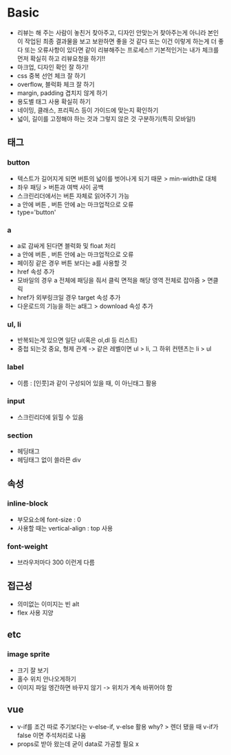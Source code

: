 # Basic

- 리뷰는 해 주는 사람이 놓친거 찾아주고, 디자인 안맞는거 찾아주는게 아니라 본인이 작업된 최종 결과물을 보고 보완하면 좋을 것 같다 또는 이건 이렇게 하는게 더 좋다 또는 오류사항이 있다면 같이 리뷰해주는 프로세스!! 기본적인거는 내가 체크를 먼저 확실히 하고 리뷰요청을 하기!!
- 마크업, 디자인 확인 잘 하기!
- css 중복 선언 체크 잘 하기
- overflow, 블럭화 체크 잘 하기
- margin, padding 겹치지 않게 하기
- 용도별 태그 사용 확실히 하기
- 네이밍, 클래스, 프리픽스 등이 가이드에 맞는지 확인하기
- 넓이, 길이를 고정해야 하는 것과 그렇지 않은 것 구분하기(특히 모바일!)

## 태그

### button

- 텍스트가 길어지게 되면 버튼의 넓이를 벗어나게 되기 때문 > min-width로 대체
- 좌우 패딩 > 버튼과 여백 사이 공백
- 스크린리더에서는 버튼 자체로 읽어주기 가능
- a 안에 버튼 , 버튼 안에 a는 마크업적으로 오류
- type='button'

### a

- a로 감싸게 된다면 블럭화 및 float 처리
- a 안에 버튼 , 버튼 안에 a는 마크업적으로 오류
- 페이징 같은 경우 버튼 보다는 a를 사용할 것
- href 속성 추가
- 모바일의 경우 a 전체에 패딩을 줘서 클릭 면적을 해당 영역 전체로 잡아줌 > 면클릭
- href가 외부링크일 경우 target 속성 추가
- 다운로드의 기능을 하는 a태그 > download 속성 추가

### ul, li

- 반복되는게 있으면 일단 ul(혹은 ol,dl 등 리스트)
- 중첩 되는것 중요, 형제 관계 -> 같은 레벨이면 ul > li, 그 하위 컨텐츠는 li > ul

### label

- 이름 : [인풋]과 같이 구성되어 있을 때, <span>이 아닌<label>태그 활용

### input

- 스크린리더에 읽힐 수 있음

### section

- 헤딩태그
- 헤딩태그 없이 쓸라믄 div

## 속성

### inline-block

- 부모요소에 font-size : 0
- 사용할 때는 vertical-align : top 사용

### font-weight

- 브라우저마다 300 이런게 다름

## 접근성

- 의미없는 이미지는 빈 alt
- flex 사용 지양

## etc

### image sprite

- 크기 잘 보기
- 홀수 위치 안나오게하기
- 이미지 파일 엥간하면 바꾸지 않기 -> 위치가 계속 바뀌어야 함

## vue

- v-if를 조건 따로 주기보다는 v-else-if, v-else 활용 why? > 렌더 됐을 때 v-if가 false 이면 주석처리로 나옴
- props로 받아 왔는데 굳이 data로 가공할 필요 x
